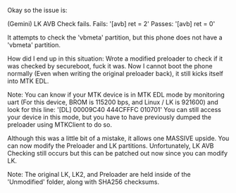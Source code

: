 Okay so the issue is:

(Gemini) LK AVB Check fails.
Fails: '[avb] ret = 2'
Passes: '[avb] ret = 0'

It attempts to check the 'vbmeta' partition, but this phone does not have a 'vbmeta' partition.

How did I end up in this situation: Wrote a modified preloader to check if it was checked by secureboot, fuck it was.
Now I cannot boot the phone normally (Even when writing the original preloader back), it still kicks itself into MTK EDL.

Note: You can know if your MTK device is in MTK EDL mode by monitoring uart (For this device, BROM is 115200 bps, and Linux / LK is 921600) and look for this line:
'[DL] 00009C40 444CFFFC 010701'
You can still access your device in this mode, but you have to have previously dumped the preloader using MTKClient to do so.

Although this was a little bit of a mistake, it allows one MASSIVE upside. You can now modify the Preloader and LK partitions.
Unfortunately, LK AVB Checking still occurs but this can be patched out now since you can modify LK.

Note: The original LK, LK2, and Preloader are held inside of the 'Unmodified' folder, along with SHA256 checksums.
